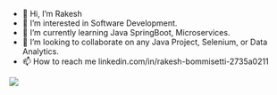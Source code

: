 - 👋 Hi, I’m Rakesh
- 👀 I’m interested in Software Development.
- 🌱 I’m currently learning Java SpringBoot, Microservices.
- 💞️ I’m looking to collaborate on any Java Project, Selenium, or Data Analytics.
- 📫 How to reach me linkedin.com/in/rakesh-bommisetti-2735a0211
<!---
Rakesh-Bommisetti/Rakesh-Bommisetti is a ✨ special ✨ repository because its `README.md` (this file) appears on your GitHub profile.
You can click the Preview link to take a look at your changes.
--->
<!-- ![](https://leetcard.jacoblin.cool/Rakesh_Bommisetti?border=0&radius=20) -->
![](https://leetcard.jacoblin.cool/Rakesh_Bommisetti?animation=true)
